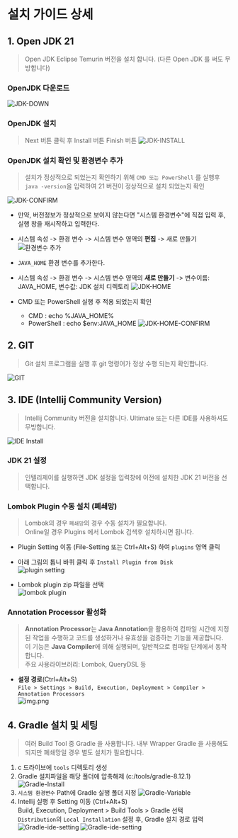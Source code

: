 # 설치 가이드 상세

## 1. Open JDK 21
>
> Open JDK Eclipse Temurin 버전을 설치 합니다. (다른 Open JDK 를 써도 무방합니다)

### OpenJDK 다운로드

![JDK-DOWN](images/install/install-open-jdk-down.png)

### OpenJDK 설치
>
> Next 버튼 클릭 후 Install 버튼 Finish 버튼
![JDK-INSTALL](images/install/install-open-jdk-install.png)

### OpenJDK 설치 확인 및 환경변수 추가
>
> 설치가 정상적으로 되었는지 확인하기 위해 `CMD 또는 PowerShell` 를 실행후 `java -version`을 입력하여 21 버전이 정상적으로 설치 되었는지 확인

![JDK-CONFIRM](images/install/install-open-jdk-confirm.png)

- 만약, 버전정보가 정상적으로 보이지 않는다면 "시스템 환경변수"에 직접 입력 후, 실행 창을 재시작하고 입력한다.
- 시스템 속성 -> 환경 변수 -> 시스템 변수 영역의 **편집** -> 새로 만들기
![환경변수 추가](images/install/install-open-jdk-variable-mod.png)

- `JAVA_HOME` 환경 변수를 추가한다.
- 시스템 속성 -> 환경 변수 -> 시스템 변수 영역의 **새로 만들기** -> 변수이름: JAVA_HOME, 변수값: JDK 설치 디렉토리
![JDK-HOME](images/install/install-open-jdk-home.png)
- CMD 또는 PowerShell 실행 후 적용 되었는지 확인
  - CMD : echo %JAVA_HOME%
  - PowerShell : echo $env:JAVA_HOME
  ![JDK-HOME-CONFIRM](images/install/install-open-jdk-home-confirm.png)

## 2. GIT
>
> Git 설치 프로그램을 실행 후 git 명령어가 정상 수행 되는지 확인합니다.

![GIT](images/install/install-git.png)

## 3. IDE (Intellij Community Version)
>
> Intellij Community 버전을 설치합니다.
> Ultimate 또는 다른 IDE를 사용하셔도 무방합니다.

![IDE Install](images/install/install-ide-intellij.png)

### JDK 21 설정
>
> 인텔리제이를 실행하면 JDK 설정을 입력창에 이전에 설치한 JDK 21 버전을 선택합니다.

### Lombok Plugin 수동 설치 (폐쇄망)
>
> Lombok의 경우 `폐쇄망`의 경우 수동 설치가 필요합니다.  
> Online일 경우 Plugins 에서 Lombok 검색후 설치하시면 됩니다.

- Plugin Setting 이동 (File-Setting 또는 Ctrl+Alt+S) 하여 `plugins` 영역 클릭
- 아래 그림의 톱니 바퀴 클릭 후 `Install Plugin from Disk`  
![plugin setting](images/install/install-ide-plugin.png)

- Lombok plugin zip 파일을 선택  
![lombok plugin](images/install/install-ide-plugin-lombok.png)

### Annotation Processor 활성화
>
> **Annotation Processor**는 **Java Annotation**을 활용하여 컴파일 시간에 지정된 작업을 수행하고 코드를 생성하거나 유효성을 검증하는 기능을 제공합니다.
이 기능은 **Java Compiler**에 의해 실행되며, 일반적으로 컴파일 단계에서 동작합니다.  
> 주요 사용라이브러리: Lombok, QueryDSL 등 

- **설정 경로**(Ctrl+Alt+S)  
  `File > Settings > Build, Execution, Deployment > Compiler > Annotation Processors`  
  ![img.png](images/install/install-ide-annotation-enable.png)

## 4. Gradle 설치 및 세팅 
>
> 여러 Build Tool 중 Gradle 을 사용합니다.
> 내부 Wrapper Gradle 을 사용해도 되지만 폐쇄망일 경우 별도 설치가 필요합니다.

1. c 드라이브에 `tools` 디렉토리 생성
2. Gradle 설치파일을 해당 폴더에 압축해제 (c:/tools/gradle-8.12.1)
![Gradle-Install](images/install/install-gradle.png)
3. `시스템 환경변수` Path에 Gradle 실행 폴더 지정
   ![Gradle-Variable](images/install/install-gradle-variable.png)
4. Intellij 실행 후 Setting 이동 (Ctrl+Alt+S)  
   Build, Execution, Deployment > Build Tools > Gradle 선택  
   `Distribution`의 `Local Installation` 설정 후, Gradle 설치 경로 입력
   ![Gradle-ide-setting](images/install/install-gradle-ide-1.png)
   ![Gradle-ide-setting](images/install/install-gradle-ide-2.png)